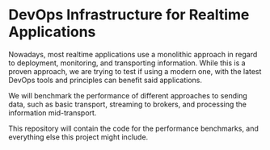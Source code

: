 # DevOps Infrastructure for Realtime Applications

Nowadays, most realtime applications use a monolithic approach in regard to deployment, monitoring, and transporting information. While this is a proven approach, we are trying to test if using a modern one, with the latest DevOps tools and principles can benefit said applications.

We will benchmark the performance of different approaches to sending data, such as
basic transport, streaming to brokers, and processing the information mid-transport.

This repository will contain the code for the performance benchmarks, and everything else this project might include.
